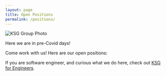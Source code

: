 ```yaml
---
layout: page
title: Open Positions
permalink: /positions/
---
```


<img src="/knowledge-systems/assets/images/group3.jpg" alt="KSG Group Photo">
<p>Here we are in pre-Covid days!</p>
<p>Come work with us!  Here are our open positions:</p>

If you are software engineer, and curious what we do here, check out <a href='../ksg_engineers/'>KSG for Engineers</a>.
